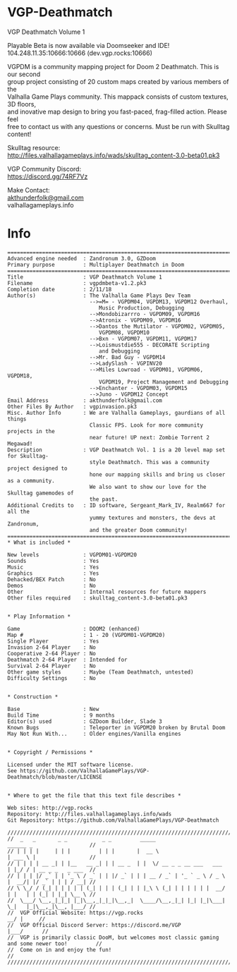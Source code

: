 # VGP-Deathmatch  
VGP Deathmatch Volume 1  
  
Playable Beta is now available via Doomseeker and IDE!  
104.248.11.35:10666:10666 (dev.vgp.rocks:10666)  
  
VGPDM is a community mapping project for Doom 2 Deathmatch. This is our second  
group project consisting of 20 custom maps created by various members of the  
Valhalla Game Plays community. This mappack consists of custom textures, 3D floors,  
and inovative map design to bring you fast-paced, frag-filled action. Please feel      
free to contact us with any questions or concerns. Must be run with Skulltag content!  
  
Skulltag resource:  
http://files.valhallagameplays.info/wads/skulltag_content-3.0-beta01.pk3  
  
VGP Community Discord:  
https://discord.gg/74RF7Vz  
  
Make Contact:  
akthunderfolk@gmail.com  
valhallagameplays.info  
  
# Info  
    ===========================================================================
    Advanced engine needed  : Zandronum 3.0, GZDoom
    Primary purpose         : Multiplayer Deathmatch in Doom
    ===========================================================================
    Title                   : VGP Deathmatch Volume 1
    Filename                : vgpdmbeta-v1.2.pk3
    Completion date         : 2/11/18
    Author(s)               : The Valhalla Game Plays Dev Team
                              -->=M= - VGPDM04, VGPDM13, VGPDM12 Overhaul, 
							     Music Production, Debugging
                              -->Mondobizarrro - VGPDM09, VGPDM16
							  -->Atronix - VGPDM09, VGPDM16
                              -->Dantos the Mutilator - VGPDM02, VGPDM05, 
							     VGPDM08, VGPDM10
							  -->Bxn - VGPDM07, VGPDM11, VGPDM17	 
                              -->Loismustdie555 - DECORATE Scripting
                                 and Debugging
                              -->Mr. Bad Guy - VGPDM14
                              -->LadySlash - VGPINV20
                              -->Miles Lowroad - VGPDM01, VGPDM06, VGPDM18, 
                                 VGPDM19, Project Management and Debugging
                              -->Enchanter - VGPDM03, VGPDM15
							  -->Juno - VGPDM12 Concept
    Email Address           : akthunderfolk@gmail.com
    Other Files By Author   : vgpinvasion.pk3
    Misc. Author Info       : We are Valhalla Gameplays, gaurdians of all things
                              Classic FPS. Look for more community projects in the
                              near future! UP next: Zombie Torrent 2 Megawad! 
    Description             : VGP Deathmatch Vol. 1 is a 20 level map set for Skulltag-  
                              style Deathmatch. This was a community project designed to 
                              hone our mapping skills and bring us closer as a community.
                              We also want to show our love for the Skulltag gamemodes of
                              the past. 
    Additional Credits to   : ID software, Sergeant_Mark_IV, Realm667 for all the 
	                          yummy textures and monsters, the devs at Zandronum,
							  and the greater Doom community!
    ===========================================================================
    * What is included *

    New levels              : VGPDM01-VGPDM20
    Sounds                  : Yes
    Music                   : Yes
    Graphics                : Yes
    Dehacked/BEX Patch      : No
    Demos                   : No
    Other                   : Internal resources for future mappers
    Other files required    : skulltag_content-3.0-beta01.pk3


    * Play Information *

    Game                    : DOOM2 (enhanced)
    Map #                   : 1 - 20 (VGPDM01-VGPDM20)
    Single Player           : Yes
    Invasion 2-64 Player    : No
    Cooperative 2-64 Player : No
    Deathmatch 2-64 Player  : Intended for
    Survival 2-64 Player    : No
    Other game styles       : Maybe (Team Deathmatch, untested)
    Difficulty Settings     : No


    * Construction *

    Base                    : New 
    Build Time              : 9 months
    Editor(s) used          : GZDoom Builder, Slade 3
    Known Bugs              : Teleporter in VGPDM20 broken by Brutal Doom
    May Not Run With...     : Older engines/Vanilla engines 


    * Copyright / Permissions *

    Licensed under the MIT software license.
    See https://github.com/ValhallaGamePlays/VGP-Deathmatch/blob/master/LICENSE


    * Where to get the file that this text file describes *

    Web sites: http://vgp.rocks
    Repository: http://files.valhallagameplays.info/wads
    Git Repository: https://github.com/ValhallaGamePlays/VGP-Deathmatch

	//////////////////////////////////////////////////////////////////////////////////////////////////
	//  _   _       _ _           _ _         _____                       ______ _                 	//
	// | | | |     | | |         | | |       |  __ \                      | ___ \ |                	//
	// | | | | __ _| | |__   __ _| | | __ _  | |  \/ __ _ _ __ ___   ___  | |_/ / | __ _ _   _ ___ 	//
	// | | | |/ _` | | '_ \ / _` | | |/ _` | | | __ / _` | '_ ` _ \ / _ \ |  __/| |/ _` | | | / __|	//
	// \ \_/ / (_| | | | | | (_| | | | (_| | | |_\ \ (_| | | | | | |  __/ | |   | | (_| | |_| \__ \	//
	//  \___/ \__,_|_|_| |_|\__,_|_|_|\__,_|  \____/\__,_|_| |_| |_|\___| \_|   |_|\__,_|\__, |___/	//
	//  VGP Official Website: https://vgp.rocks                                           __/ |    	//
	//  VGP Official Discord Server: https://discord.me/VGP                              |___/    	//
	//	VGP is primarily classic DooM, but welcomes most classic gaming and some newer too!			//
	//	Come on in and enjoy the fun! 																//
	//////////////////////////////////////////////////////////////////////////////////////////////////
